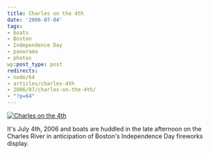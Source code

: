 ```yaml
---
title: Charles on the 4th
date: '2006-07-04'
tags:
- boats
- Boston
- Independence Day
- panorama
- photos
wp:post_type: post
redirects:
- node/64
- articles/charles-4th
- 2006/07/charles-on-the-4th/
- "?p=64"
---
```


[ ![Charles on the 4th](http://static.flickr.com/71/182149771_edff213ce6.jpg) ](http://www.flickr.com/photos/bensheldon/182149771/ "Photo Sharing")

It's July 4th, 2006 and boats are huddled in the late afternoon on the Charles River in anticipation of Boston's Independence Day fireworks display.

